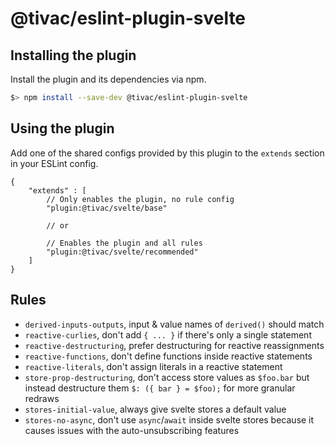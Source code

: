 # @tivac/eslint-plugin-svelte

## Installing the plugin

Install the plugin and its dependencies via npm.

```bash
$> npm install --save-dev @tivac/eslint-plugin-svelte
```

## Using the plugin

Add one of the shared configs provided by this plugin to the `extends` section in your ESLint config.

```json5
{
    "extends" : [
        // Only enables the plugin, no rule config
        "plugin:@tivac/svelte/base"

        // or

        // Enables the plugin and all rules
        "plugin:@tivac/svelte/recommended"
    ]
}
```

## Rules

- `derived-inputs-outputs`, input & value names of `derived()` should match
- `reactive-curlies`, don't add `{ ... }` if there's only a single statement
- `reactive-destructuring`, prefer destructuring for reactive reassignments
- `reactive-functions`, don't define functions inside reactive statements
- `reactive-literals`, don't assign literals in a reactive statement
- `store-prop-destructuring`, don't access store values as `$foo.bar` but instead destructure them `$: ({ bar } = $foo);` for more granular redraws
- `stores-initial-value`, always give svelte stores a default value
- `stores-no-async`, don't use `async`/`await` inside svelte stores because it causes issues with the auto-unsubscribing features
